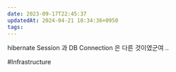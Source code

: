```yaml
---
date: 2023-09-17T22:45:37
updatedAt: 2024-04-21 18:34:36+0950
tags: 
---
```

hibernate Session 과 DB Connection 은 다른 것이였군여 ..

#Infrastructure 
